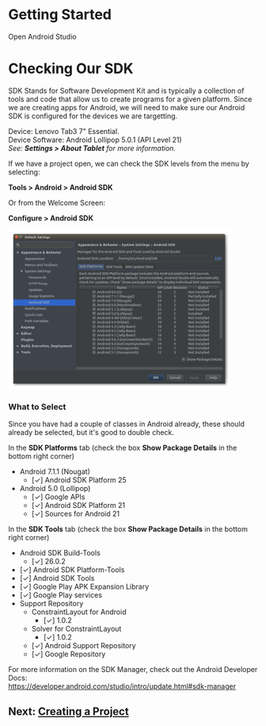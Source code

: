 Getting Started
===============

Open Android Studio

# Checking Our SDK

SDK Stands for Software Development Kit and is typically a collection of tools and code that allow us to create programs for a given platform. Since we are creating apps for Android, we will need to make sure our Android SDK is configured for the devices we are targetting.

Device: Lenovo Tab3 7" Essential.  
Device Software: Android Lollipop 5.0.1 (API Level 21)  
*See: **Settings > About Tablet** for more information.*

If we have a project open, we can check the SDK levels from the menu by selecting:

**Tools > Android > Android SDK**

Or from the Welcome Screen:

**Configure > Android SDK**

[![Android Studio Settings showing the Android SDK Manager](images/pv_android_sdk.png)](images/android_sdk.png)

### What to Select

Since you have had a couple of classes in Android already, these should already be selected, but it's good to double check.

In the **SDK Platforms** tab (check the box **Show Package Details** in the bottom right corner)

- Android 7.1.1 (Nougat)
    - [&check;] Android SDK Platform 25
- Android 5.0 (Lollipop)
    - [&check;] Google APIs
    - [&check;] Android SDK Platform 21
    - [&check;] Sources for Android 21

In the **SDK Tools** tab (check the box **Show Package Details** in the bottom right corner)

- Android SDK Build-Tools
    - [&check;] 26.0.2
- [&check;] Android SDK Platform-Tools
- [&check;] Android SDK Tools
- [&check;] Google Play APK Expansion Library
- [&check;] Google Play services
- Support Repository
    - ConstraintLayout for Android
        - [&check;] 1.0.2
    - Solver for ConstraintLayout
        - [&check;] 1.0.2
    - [&check;] Android Support Repository
    - [&check;] Google Repository

For more information on the SDK Manager, check out the Android Developer Docs:  
https://developer.android.com/studio/intro/update.html#sdk-manager

## Next: [Creating a Project](//todo)